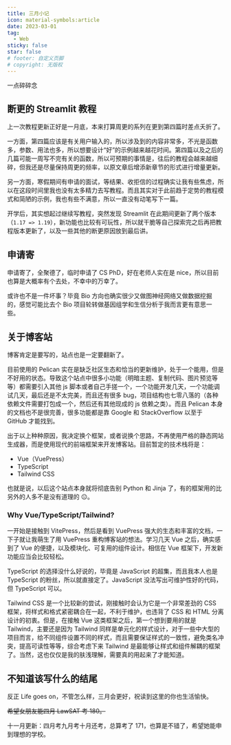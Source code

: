 ```yaml
---
title: 三月小记
icon: material-symbols:article
date: 2023-03-01
tag:
  - Web
sticky: false
star: false
# footer: 自定义页脚
# copyright: 无版权
---
```


一点碎碎念

<!-- more -->

## 断更的 Streamlit 教程

上一次教程更新正好是一月底，本来打算周更的系列在更到第四篇时差点夭折了。

一方面，第四篇应该是有关用户输入的，所以涉及到的内容非常多，不光是函数多，参数、用法也多，所以想要设计“好”的示例越来越花时间。第四篇以及之后的几篇可能一周写不完有关的函数，所以可预期的事情是，往后的教程会越来越细碎，但我还是尽量保持周更的频率，以原文章后增添新章节的形式进行增量更新。

另一方面，寒假期间有申请的面试，等结果、收拒信的过程确实让我有些焦虑，所以在这段时间里我也没有太多精力去写教程。而且其实对于此前趋于定势的教程模式和简陋的示例，我也有些不满意，所以一直没有动笔写下一篇。

开学后，其实想起过继续写教程，突然发现 Streamlit 在此期间更新了两个版本（`1.17 => 1.19`），新功能也比较有可玩性，所以就干脆等自己探索完之后再把教程版本更新了，以及一些其他的断更原因放到最后讲。

## 申请寄

申请寄了，全聚德了，临时申请了 CS PhD，好在老师人实在是 nice，所以目前也算是大概率有个去处，不幸中的万幸了。

或许也不是一件坏事？毕竟 Bio 方向也确实很少又做图神经网络又做数据挖掘的，感觉可能比去个 Bio 项目轮转做基因组学和生信分析于我而言更有意思一些。

## 关于博客站

博客肯定是要写的，站点也是一定要翻新了。

目前使用的 Pelican 实在是缺乏社区生态和恰当的更新维护，处于一个能用，但是不好用的状态。导致这个站点中很多小功能（明暗主题、复制代码、图片预览等等）都需要引入其他 js 脚本或者自己手搓一个，一个功能开发几天，一个功能调试几天，最后还是不太完美，而且还有很多 bug，项目结构也七零八落的（各种依赖文件需要打包成一个，然后还有其他现成的 js 依赖之类）。而且 Pelican 本身的文档也不是很完善，很多功能都是靠 Google 和 StackOverflow 以至于 GitHub 才能找到。

出于以上种种原因，我决定换个框架，或者说换个思路，不再使用严格的静态网站生成器，而是使用现代的前端框架来开发博客站。目前暂定的技术栈将是：

- Vue（VuePress）
- TypeScript
- Tailwind CSS

也就是说，以后这个站点本身就将彻底告别 Python 和 Jinja 了，有的框架用的比另外的人多不是没有道理的 😐。

### Why Vue/TypeScript/Tailwind?

一开始是接触到 VitePress，然后是看到 VuePress 强大的生态和丰富的文档，一下子就让我萌生了用 VuePress 重构博客站的想法。学习几天 Vue 之后，确实感到了 Vue 的便捷，以及模块化、可复用的组件设计。相信在 Vue 框架下，开发新功能应当会比较轻松。

TypeScript 的选择没什么好说的，毕竟是 JavaScript 的超集，而且我本人也是 TypeScript 的粉丝，所以就直接定了。JavaScript 没法写出可维护性好的代码，但 TypeScript 可以。

Tailwind CSS 是一个比较新的尝试，刚接触时会认为它是一个非常差劲的 CSS 框架，将样式和格式紧密耦合在一起，不利于维护，也违背了 CSS 和 HTML 分离设计的初衷。但是，在接触 Vue 这类框架之后，第一个想到要用的就是 Tailwind，主要还是因为 Tailwind 同样是单元化的样式设计，对于一些中大型的项目而言，给不同组件设置不同的样式，而且需要保证样式的一致性，避免类名冲突，提高可读性等等，综合考虑下来 Tailwind 是最能够让样式和组件解耦的框架了。当然，这也仅仅是我的肤浅理解，需要真的用起来了才能知道。

## 不知道该写什么的结尾

反正 Life goes on，不管怎么样，三月会更好，祝读到这里的你也生活愉快。

~~希望女朋友能四月 LawSAT 考 180。~~

十一月更新：四月考九月考十月还考，总算考了 171，也算是不错了，希望她能申到理想的学校。
